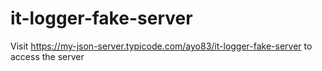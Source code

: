 # it-logger-fake-server

Visit https://my-json-server.typicode.com/ayo83/it-logger-fake-server to access the server

